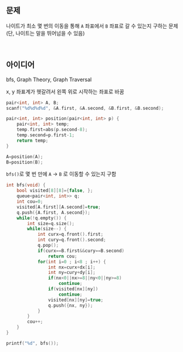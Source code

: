 ## 문제
나이트가 최소 몇 번의 이동을 통해 `A` 좌표에서 `B` 좌표로 갈 수 있는지 구하는 문제  
(단, 나이트는 말을 뛰어넘을 수 있음)

<br/>

## 아이디어
bfs, Graph Theory, Graph Traversal

x, y 좌표계가 헷갈려서 왼쪽 위로 시작하는 좌표로 바꿈
```cpp
pair<int, int> A, B;
scanf("%d%d%d%d", &A.first, &A.second, &B.first, &B.second);

pair<int, int> position(pair<int, int> p) {
	pair<int, int> temp;
	temp.first=abs(p.second-8);
	temp.second=p.first-1;
	return temp;
}

A=position(A);
B=position(B);
```
`bfs()`로 몇 번 만에 `A` → `B` 로 이동할 수 있는지 구함
```cpp
int bfs(void) {
	bool visited[8][8]={false, };
	queue<pair<int, int>> q;
	int cou=0;
	visited[A.first][A.second]=true;
	q.push({A.first, A.second});
	while(!q.empty()) {
		int size=q.size();
		while(size--) {
			int curx=q.front().first;
			int cury=q.front().second;
			q.pop();
			if(curx==B.first&&cury==B.second)
				return cou;
			for(int i=0 ; i<8 ; i++) {
				int nx=curx+dx[i];
				int ny=cury+dy[i];
				if(nx<0||nx>=8||ny<0||ny>=8)
					continue;
				if(visited[nx][ny])
					continue;
				visited[nx][ny]=true;
				q.push({nx, ny});
			}
		}
		cou++;
	}
}

printf("%d", bfs());
```